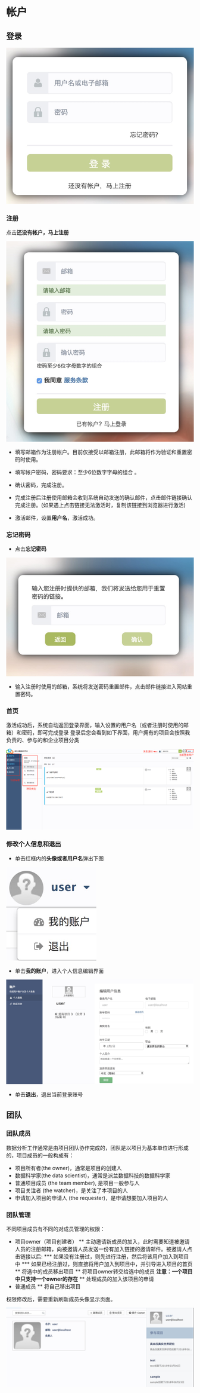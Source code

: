 
# 帐户

## 登录

![](images/visit.png)

### 注册

点击**还没有帐户，马上注册**

![注册界面](images/register.png)

- 填写邮箱作为注册帐户。目前仅接受以邮箱注册，此邮箱将作为验证和重置密码时使用。

- 填写帐户密码，密码要求：至少6位数字字母的组合 。

- 确认密码，完成注册。

- 完成注册后注册使用邮箱会收到系统自动发送的确认邮件，点击邮件链接确认完成注册。(如果遇上点击链接无法激活时，复制该链接到浏览器进行激活)

- 激活邮件，设置**用户名**，激活成功。

### 忘记密码

- 点击**忘记密码**

![](images/forget-pwd.png)

- 输入注册时使用的邮箱，系统将发送密码重置邮件，点击邮件链接进入网站重置密码。

### 首页

激活成功后，系统自动返回登录界面，输入设置的用户名（或者注册时使用的邮箱）和密码，即可完成登录
登录后您会看到如下界面，用户拥有的项目会按照我负责的、参与的和企业项目分类

![](images/login-front-page.png)


### 修改个人信息和退出

- 单击红框内的**头像或者用户名**弹出下图

![](images/user-profile-popup.png)


- 单击**我的账户**，进入个人信息编辑界面

![](images/edit.png)
- 单击**退出**，退出当前登录账号

## 团队

### 团队成员

数据分析工作通常是由项目团队协作完成的，团队是以项目为基本单位进行形成的，项目成员的一般构成有：

- 项目所有者(the owner)，通常是项目的创建人
- 数据科学家(the data scientist)，通常是派兰数据科技的数据科学家
- 普通项目成员 (the team member), 是项目一般参与人
- 项目关注者 (the watcher)，是关注了本项目的人
- 申请加入项目的申请人 (the requester)，是申请想要加入项目的人

### 团队管理

不同项目成员有不同的对成员管理的权限：

* 项目owner（项目创建者）
** 主动邀请新成员的加入，此时需要知道被邀请人员的注册邮箱，向被邀请人员发送一份有加入链接的邀请邮件。被邀请人点击链接以后:
*** 如果没有注册过，则先进行注册，然后将该用户加入到项目中
*** 如果已经注册过，则直接将用户加入到项目中，并引导进入项目的首页
** 将选中的成员移出项目
** 将项目owner转交给选中的成员 **注意：一个项目中只支持一个owner的存在**
** 处理成员的加入该项目的申请
* 普通成员
** 将自己移出项目

权限修改后，需要重新刷新成员头像显示页面。

![](images/members.png)
